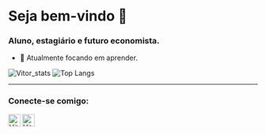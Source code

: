 # Seja bem-vindo 👋


### Aluno, estagiário e futuro economista.

- 🌱 Atualmente focando em aprender.

![Vitor_stats](https://github-readme-stats.vercel.app/api?username=vitoleite&layout=compact&theme=codeSTACKr)
![Top Langs](https://github-readme-stats.vercel.app/api/top-langs/?username=vitoleite&layout=compact&theme=codeSTACKr)

---

### Conecte-se comigo:

[<img align="left" alt="Vitor | LinkedIn" width="25px" src="https://image.flaticon.com/icons/png/512/174/174857.png" />][linkedin]
[<img align="left" alt="Vitor | DiO" width="25px" height="25px" src="https://christyschott.github.io/portfolio.github.io/assets/img/about/7.png" title="Digital Innovation One"/>][DiO]


[linkedin]: https://www.linkedin.com/in/vitorsilvaleite/
[DiO]: https://web.digitalinnovation.one/users/vitorsilvaleite3?tab=achievements
